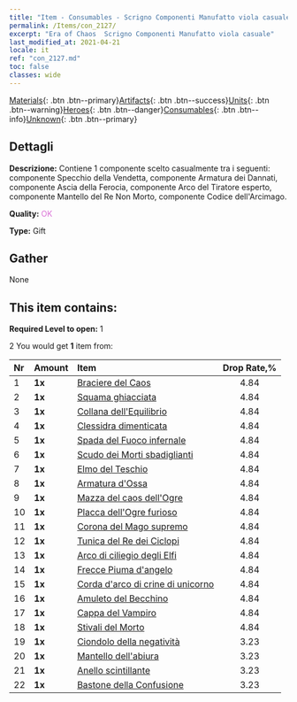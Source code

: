 ```yaml
---
title: "Item - Consumables - Scrigno Componenti Manufatto viola casuale"
permalink: /Items/con_2127/
excerpt: "Era of Chaos  Scrigno Componenti Manufatto viola casuale"
last_modified_at: 2021-04-21
locale: it
ref: "con_2127.md"
toc: false
classes: wide
---
```

 [Materials](/it/Items/){: .btn .btn--primary}[Artifacts](/it/Items/Artifacts/){: .btn .btn--success}[Units](/it/Items/Units/){: .btn .btn--warning}[Heroes](/it/Items/Heroes/){: .btn .btn--danger}[Consumables](/it/Items/Consumables/){: .btn .btn--info}[Unknown](/it/Items/Unknown/){: .btn .btn--primary}

## Dettagli
 **Descrizione:** Contiene 1 componente scelto casualmente tra i seguenti: componente Specchio della Vendetta, componente Armatura dei Dannati, componente Ascia della Ferocia, componente Arco del Tiratore esperto, componente Mantello del Re Non Morto, componente Codice dell'Arcimago.

 **Quality:** <span style="color: #DA70D6">OK</span>

 **Type:** Gift

## Gather

  None

## This item contains:

 **Required Level to open:** 1

 2 You would get **1** item  from:

  | Nr | Amount |     Item    | Drop Rate,% |
  |:---|:-------|:------------|:---------:|
  | 1 |  **1x** | [Braciere del Caos](/it/Items/art_140/) | 4.84 | 
  | 2 |  **1x** | [Squama ghiacciata](/it/Items/art_141/) | 4.84 | 
  | 3 |  **1x** | [Collana dell'Equilibrio](/it/Items/art_142/) | 4.84 | 
  | 4 |  **1x** | [Clessidra dimenticata](/it/Items/art_143/) | 4.84 | 
  | 5 |  **1x** | [Spada del Fuoco infernale](/it/Items/art_121/) | 4.84 | 
  | 6 |  **1x** | [Scudo dei Morti sbadiglianti](/it/Items/art_122/) | 4.84 | 
  | 7 |  **1x** | [Elmo del Teschio](/it/Items/art_123/) | 4.84 | 
  | 8 |  **1x** | [Armatura d'Ossa](/it/Items/art_124/) | 4.84 | 
  | 9 |  **1x** | [Mazza del caos dell'Ogre](/it/Items/art_125/) | 4.84 | 
  | 10 |  **1x** | [Placca dell'Ogre furioso](/it/Items/art_126/) | 4.84 | 
  | 11 |  **1x** | [Corona del Mago supremo](/it/Items/art_127/) | 4.84 | 
  | 12 |  **1x** | [Tunica del Re dei Ciclopi](/it/Items/art_128/) | 4.84 | 
  | 13 |  **1x** | [Arco di ciliegio degli Elfi](/it/Items/art_103/) | 4.84 | 
  | 14 |  **1x** | [Frecce Piuma d'angelo](/it/Items/art_104/) | 4.84 | 
  | 15 |  **1x** | [Corda d'arco di crine di unicorno](/it/Items/art_105/) | 4.84 | 
  | 16 |  **1x** | [Amuleto del Becchino](/it/Items/art_129/) | 4.84 | 
  | 17 |  **1x** | [Cappa del Vampiro](/it/Items/art_130/) | 4.84 | 
  | 18 |  **1x** | [Stivali del Morto](/it/Items/art_131/) | 4.84 | 
  | 19 |  **1x** | [Ciondolo della negatività](/it/Items/art_136/) | 3.23 | 
  | 20 |  **1x** | [Mantello dell'abiura](/it/Items/art_137/) | 3.23 | 
  | 21 |  **1x** | [Anello scintillante](/it/Items/art_138/) | 3.23 | 
  | 22 |  **1x** | [Bastone della Confusione](/it/Items/art_139/) | 3.23 | 
